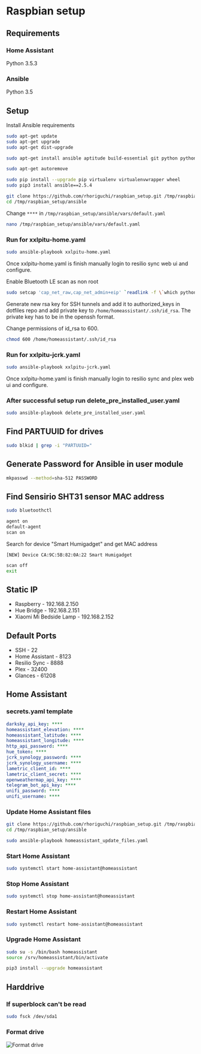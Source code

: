 # Raspbian setup

## Requirements

### Home Assistant
Python 3.5.3

### Ansible
Python 3.5

## Setup

Install Ansible requirements

```bash
sudo apt-get update
sudo apt-get upgrade
sudo apt-get dist-upgrade

sudo apt-get install ansible aptitude build-essential git python python-apt python-dev python-pip python3 python3-apt python3-pip python3-venv

sudo apt-get autoremove

sudo pip install --upgrade pip virtualenv virtualenvwrapper wheel
sudo pip3 install ansible==2.5.4
```

```bash
git clone https://github.com/rhoriguchi/raspbian_setup.git /tmp/raspbian_setup
cd /tmp/raspbian_setup/ansible
```

Change `****` in `/tmp/raspbian_setup/ansible/vars/default.yaml`

```bash
nano /tmp/raspbian_setup/ansible/vars/default.yaml
```

### Run for xxlpitu-home.yaml

```bash
sudo ansible-playbook xxlpitu-home.yaml
```

Once xxlpitu-home.yaml is finish manually login to resilio sync web ui and configure.

Enable Bluetooth LE scan as non root

```bash
sudo setcap 'cap_net_raw,cap_net_admin+eip' `readlink -f \`which python3\``
```

Generate new rsa key for SSH tunnels and add it to authorized_keys in dotfiles repo and add private key to `/home/homeassistant/.ssh/id_rsa`. The private key has to be in the openssh format.

Change permissions of id_rsa to 600.

```bash
chmod 600 /home/homeassistant/.ssh/id_rsa
```

### Run for xxlpitu-jcrk.yaml

```bash
sudo ansible-playbook xxlpitu-jcrk.yaml
```

Once xxlpitu-home.yaml is finish manually login to resilio sync and plex web ui and configure.

### After successful setup run delete_pre_installed_user.yaml

```bash
sudo ansible-playbook delete_pre_installed_user.yaml
```

## Find PARTUUID for drives

```bash
sudo blkid | grep -i "PARTUUID="
```

## Generate Password for Ansible in user module

```bash
mkpasswd --method=sha-512 PASSWORD
```

## Find Sensirio SHT31 sensor MAC address

```bash
sudo bluetoothctl

agent on
default-agent
scan on
```

Search for device "Smart Humigadget" and get MAC address

`[NEW] Device CA:9C:5B:82:0A:22 Smart Humigadget`

```bash
scan off
exit
```

## Static IP

- Raspberry - 192.168.2.150
- Hue Bridge - 192.168.2.151
- Xiaomi Mi Bedside Lamp - 192.168.2.152

## Default Ports

- SSH - 22
- Home Assistant - 8123
- Resilio Sync - 8888
- Plex - 32400
- Glances - 61208

## Home Assistant

### secrets.yaml template

```yml
darksky_api_key: ****
homeassistant_elevation: ****
homeassistant_latitude: ****
homeassistant_longitude: ****
http_api_password: ****
hue_token: ****
jcrk_synology_password: ****
jcrk_synology_username: ****
lametric_client_id: ****
lametric_client_secret: ****
openweathermap_api_key: ****
telegram_bot_api_key: ****
unifi_password: ****
unifi_username: ****
```

### Update Home Assistant files

```bash
git clone https://github.com/rhoriguchi/raspbian_setup.git /tmp/raspbian_setup
cd /tmp/raspbian_setup/ansible

sudo ansible-playbook homeassistant_update_files.yaml
```

### Start Home Assistant

```bash
sudo systemctl start home-assistant@homeassistant
```

### Stop Home Assistant

```bash
sudo systemctl stop home-assistant@homeassistant
```

### Restart Home Assistant

```bash
sudo systemctl restart home-assistant@homeassistant
```

### Upgrade Home Assistant

```bash
sudo su -s /bin/bash homeassistant
source /srv/homeassistant/bin/activate

pip3 install --upgrade homeassistant
```

## Harddrive

### If superblock can't be read

```bash
sudo fsck /dev/sda1
```

### Format drive

![Format drive](Format_drive.png?raw=true "Title")
